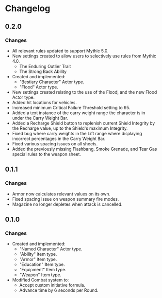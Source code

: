 # Changelog

## 0.2.0

### Changes

* All relevant rules updated to support Mythic 5.0.
* New settings created to allow users to selectively use rules from Mythic 4.0.
    * The Enduring Outlier Trait
    * The Strong Back Ability
* Created and implemented:
    * "Bestiary Character" Actor type.
    * "Flood" Actor type.
* New settings created relating to the use of the Flood, and the new Flood Actor type.
* Added hit locations for vehicles.
* Increased minimum Critical Failure Threshold setting to 95.
* Added a text instance of the carry weight range the character is in under the Carry Weight Bar.
* Added a Recharge Shield button to replenish current Shield Integrity by the Recharge value, up to the Shield's maximum Integrity.
* Fixed bug where carry weights in the Lift range where displaying incorrect percentages in the Carry Weight Bar.
* Fixed various spacing issues on all sheets.
* Added the previously missing Flashbang, Smoke Grenade, and Tear Gas special rules to the weapon sheet.

## 0.1.1

### Changes

* Armor now calculates relevant values on its own.
* Fixed spacing issue on weapon summary fire modes.
* Magazine no longer depletes when attack is cancelled.

## 0.1.0

### Changes

* Created and implemented:
    * "Named Character" Actor type.
    * "Ability" Item type.
    * "Armor" Item type.
    * "Education" Item type.
    * "Equipment" Item type.
    * "Weapon" Item type.
* Modified Combat system to:
    * Accept custom initiative formula.
    * Advance time by 6 seconds per Round.

